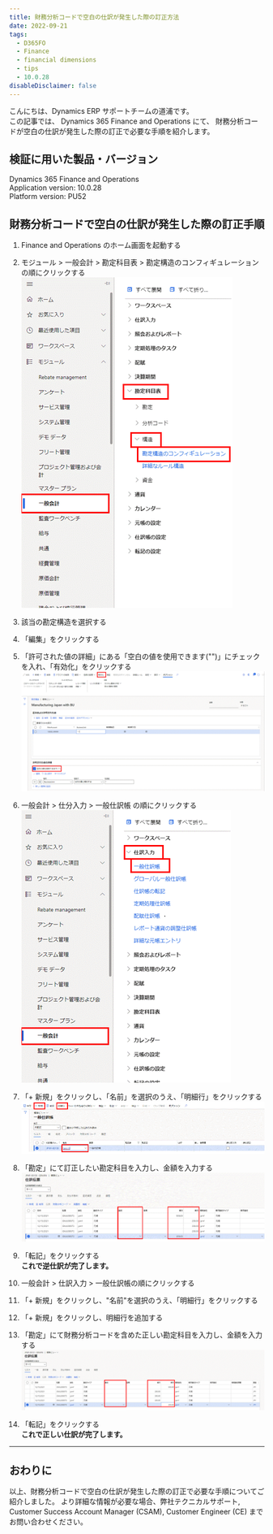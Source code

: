```yaml
---
title: 財務分析コードで空白の仕訳が発生した際の訂正方法
date: 2022-09-21
tags:
  - D365FO
  - Finance
  - financial dimensions
  - tips
  - 10.0.28
disableDisclaimer: false
---
```


こんにちは、Dynamics ERP サポートチームの道浦です。  
この記事では、 Dynamics 365 Finance and Operations にて、 財務分析コードが空白の仕訳が発生した際の訂正で必要な手順を紹介します。

<!-- more -->
## 検証に用いた製品・バージョン
Dynamics 365 Finance and Operations      
Application version: 10.0.28    
Platform version: PU52  



## 財務分析コードで空白の仕訳が発生した際の訂正手順

1. Finance and Operations のホーム画面を起動する

2. モジュール > 一般会計 > 勘定科目表 > 勘定構造のコンフィギュレーションの順にクリックする
    ![](./how-to-correct-blank-journal-entry-in-financial-dimension/step2.png)

3. 該当の勘定構造を選択する

4. 「編集」をクリックする

5. 「許可された値の詳細」にある「空白の値を使用できます("")」にチェックを入れ、「有効化」をクリックする
    ![](./how-to-correct-blank-journal-entry-in-financial-dimension/step5.png)

6. 一般会計 > 仕分入力 > 一般仕訳帳 の順にクリックする
    ![](./how-to-correct-blank-journal-entry-in-financial-dimension/step6.png)


7. 「+ 新規」をクリックし、「名前」を選択のうえ、「明細行」をクリックする
    ![](./how-to-correct-blank-journal-entry-in-financial-dimension/step7.png)


8. 「勘定」にて訂正したい勘定科目を入力し、金額を入力する
    ![](./how-to-correct-blank-journal-entry-in-financial-dimension/step8.png)

9. 「転記」をクリックする  
    **これで逆仕訳が完了します。**

10. 一般会計 > 仕訳入力 > 一般仕訳帳の順にクリックする

11. 「+ 新規」をクリックし、"名前"を選択のうえ、「明細行」をクリックする

12. 「+ 新規」をクリックし、明細行を追加する

13. 「勘定」にて財務分析コードを含めた正しい勘定科目を入力し、金額を入力する
    ![](./how-to-correct-blank-journal-entry-in-financial-dimension/step13.png)

14. 「転記」をクリックする  
    **これで正しい仕訳が完了します。**

---
## おわりに  

以上、財務分析コードで空白の仕訳が発生した際の訂正で必要な手順についてご紹介しました。
より詳細な情報が必要な場合、弊社テクニカルサポート, Customer Success Account Manager (CSAM), Customer Engineer (CE) までお問い合わせください。
